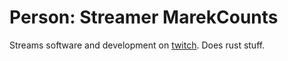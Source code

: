 # Person: Streamer MarekCounts

Streams software and development on [twitch]. Does rust stuff.

[twitch]: https://www.twitch.tv/marekcounts
